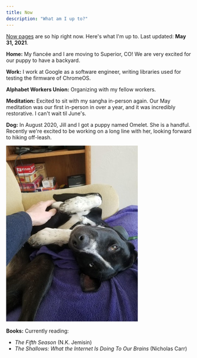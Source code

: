 ```yaml
---
title: Now
description: "What am I up to?"
---
```


[Now pages](https://www.nownownow.com) are so hip right now. Here's what I'm up to. Last updated: **May 31, 2021**.

**Home:** My fiancée and I are moving to Superior, CO! We are very excited for our puppy to have a backyard.

**Work:** I work at Google as a software engineer, writing libraries used for testing the firmware of ChromeOS.

**Alphabet Workers Union:** Organizing with my fellow workers.

**Meditation:** Excited to sit with my sangha in-person again. Our May meditation was our first in-person in over a year, and it was incredibly restorative. I can't wait til June's.

**Dog:** In August 2020, Jill and I got a puppy named Omelet. She is a handful. Recently we're excited to be working on a long line with her, looking forward to hiking off-leash.

![](./omelet.jpg)

**Books:** Currently reading:

* _The Fifth Season_ (N.K. Jemisin)
* _The Shallows: What the Internet Is Doing To Our Brains_ (Nicholas Carr)
